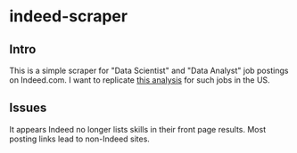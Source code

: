# indeed-scraper

## Intro

This is a simple scraper for "Data Scientist" and "Data Analyst" job postings on Indeed.com. I want to replicate [this analysis](https://dashee87.github.io/data%20science/data-scientists-vs-data-analysts-part-1/) for such jobs in the US.

## Issues

It appears Indeed no longer lists skills in their front page results. Most posting links lead to non-Indeed sites.
